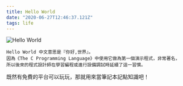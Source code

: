 ```yaml
---
title: Hello World
date: "2020-06-27T12:46:37.121Z"
tags: life
---
```


![Hello World](https://i.imgur.com/CuGX0FR.jpg)

```
Hello World 中文意思是『你好,世界』。
因為《The C Programming Language》中使用它做為第一個演示程式，非常著名，
所以後來的程式設計師在學習編程或進行設備調試時延續了這一習慣。
```

既然有免費的平台可以玩玩，那就用來當筆記本記點知識吧！
